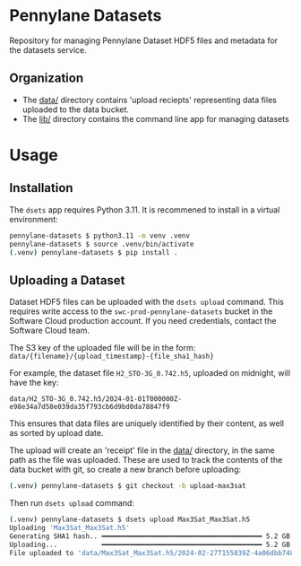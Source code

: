 # Pennylane Datasets

Repository for managing Pennylane Dataset HDF5 files and metadata for the datasets
service.

## Organization

- The [data/](data/) directory contains 'upload reciepts' representing data files uploaded
to the data bucket.
- The [lib/](lib/) directory contains the command line app for managing datasets

# Usage

## Installation

The `dsets` app requires Python 3.11. It is recommened to install in a virtual
environment:

```bash
pennylane-datasets $ python3.11 -m venv .venv
pennylane-datasets $ source .venv/bin/activate
(.venv) pennylane-datasets $ pip install .
```

## Uploading a Dataset

Dataset HDF5 files can be uploaded with the `dsets upload` command. This requires write access to
the `swc-prod-pennylane-datasets` bucket in the Software Cloud production account. If you
need credentials, contact the Software Cloud team.

The S3 key of the uploaded file will be in the form: `data/{filename}/{upload_timestamp}-{file_sha1_hash}`

For example, the dataset file `H2_STO-3G_0.742.h5`, uploaded on midnight, will have the key:

`data/H2_STO-3G_0.742.h5/2024-01-01T000000Z-e98e34a7d58e039da35f793cb6d9bd0da78847f9`

This ensures that data files are uniquely identified by their content, as well as sorted
by upload date.

The upload will create an 'receipt' file in the [data/](data) directory, in the same path
as the file was uploaded. These are used to track the contents of the data bucket with
git, so create a new branch before uploading:

```bash
(.venv) pennylane-datasets $ git checkout -b upload-max3sat
```

Then run `dsets upload` command:

```bash
(.venv) pennylane-datasets $ dsets upload Max3Sat_Max3Sat.h5
Uploading 'Max3Sat_Max3Sat.h5'
Generating SHA1 hash.. ━━━━━━━━━━━━━━━━━━━━━━━━━━━━━━━━━━━━━━━━ 5.2 GB   1.2 GB/s 0:00:04
Uploading...           ━━━━━━━━━━━━━━━━━━━━━━━━━━━━━━━━━━━━━━━━ 5.2 GB 11.0 MB/s 0:09:36
File uploaded to 'data/Max3Sat_Max3Sat.h5/2024-02-27T155839Z-4a06dbb748c8ae32cf6f15b18833c467e4bb2a3b'. Be sure to commit upload receipt!
```
